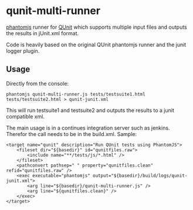 qunit-multi-runner
==================

[phantomjs](http://phantomjs.org/) runner for [QUnit](http://qunitjs.com) which supports multiple input files and outputs the results in jUnit.xml format.

Code is heavily based on the original QUnit phantomjs runner and the junit logger plugin.

Usage
-----

Directly from the console:

	phantomjs qunit-multi-runner.js tests/testsuite1.html tests/testsuite2.html > qunit-junit.xml

This will run testsuite1 and testsuite2 and outputs the results to a junit compatible xml.

The main usage is in a continues integration server such as jenkins.
Therefor the call needs to be in the build.xml.
Sample:

	<target name="qunit" description="Run QUnit tests using PhantomJS">
 		<fileset dir="${basedir}" id="qunitfiles.raw">
			<include name="**/tests/js/*.html" />
		</fileset>
		<pathconvert pathsep=" " property="qunitfiles.clean" refid="qunitfiles.raw" />
		<exec executable="phantomjs" output="${basedir}/build/logs/qunit-junit.xml">
			<arg line="${basedir}/qunit-multi-runner.js" />
			<arg line="${qunitfiles.clean}" />
		</exec>
	</target>

